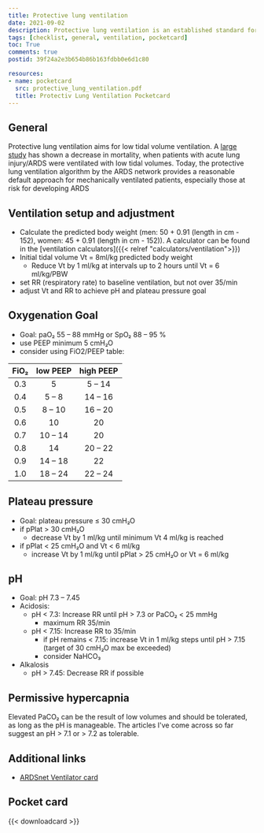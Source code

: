 ```yaml
---
title: Protective lung ventilation
date: 2021-09-02
description: Protective lung ventilation is an established standard for ventilated patients. This checklist outlines settings and management.
tags: [checklist, general, ventilation, pocketcard]
toc: True
comments: true
postid: 39f24a2e3b654b86b163fdbb0e6d1c80

resources:
- name: pocketcard
  src: protective_lung_ventilation.pdf
  title: Protectiv Lung Ventilation Pocketcard
---
```


## General

Protective lung ventilation aims for low tidal volume ventilation. A [large study](https://www.nejm.org/doi/full/10.1056/NEJM200005043421801) has shown a decrease in mortality, when patients with acute lung injury/ARDS were ventilated with low tidal volumes. Today, the protective lung ventilation algorithm by the ARDS network provides a reasonable default approach for mechanically ventilated patients, especially those at risk for developing ARDS

## Ventilation setup and adjustment

- Calculate the predicted body weight (men: 50 + 0.91 (length in cm - 152), women: 45 + 0.91 (length in cm - 152)). A calculator can be found in the [ventilation calculators]({{< relref "calculators/ventilation">}})
- Initial tidal volume Vt = 8ml/kg predicted body weight
  - Reduce Vt by 1 ml/kg at intervals up to 2 hours until Vt = 6 ml/kg/PBW
- set RR (respiratory rate) to baseline ventilation, but not over 35/min
- adjust Vt and RR to achieve pH and plateau pressure goal

## Oxygenation Goal

- Goal: paO₂ 55 – 88 mmHg or SpO₂ 88 – 95 %
- use PEEP minimum 5 cmH₂O
- consider using FiO2/PEEP table:

| FiO₂ | low PEEP | high PEEP |
| :--: | :------: | :-------: |
| 0.3  |    5     |  5 – 14   |
| 0.4  |  5 – 8   |  14 – 16  |
| 0.5  |  8 – 10  |  16 – 20  |
| 0.6  |    10    |    20     |
| 0.7  | 10 – 14  |    20     |
| 0.8  |    14    |  20 – 22  |
| 0.9  | 14 – 18  |    22     |
| 1.0  | 18 – 24  |  22 – 24  |

## Plateau pressure

- Goal: plateau pressure ≤ 30 cmH₂O
- if pPlat > 30 cmH₂O
  - decrease Vt by 1 ml/kg until minimum Vt 4 ml/kg is reached
- if pPlat < 25 cmH₂O and Vt < 6 ml/kg
  - increase Vt by 1 ml/kg until pPlat > 25 cmH₂O or Vt = 6 ml/kg

## pH

- Goal: pH 7.3 – 7.45
- Acidosis:
  - pH < 7.3: Increase RR until pH > 7.3 or PaCO₂ < 25 mmHg
    - maximum RR 35/min
  - pH < 7.15: Increase RR to 35/min
    - if pH remains < 7.15: increase Vt in 1 ml/kg steps until pH > 7.15 (target of 30 cmH₂O max be exceeded)
    - consider NaHCO₃
- Alkalosis
  - pH > 7.45: Decrease RR if possible

## Permissive hypercapnia

Elevated PaCO₂ can be the result of low volumes and should be tolerated, as long as the pH is manageable. The articles I've come across so far suggest an pH > 7.1 or > 7.2 as tolerable.

## Additional links

- [ARDSnet Ventilator card](http://www.ardsnet.org/files/ventilator_protocol_2008-07.pdf)

## Pocket card

{{< downloadcard >}}
